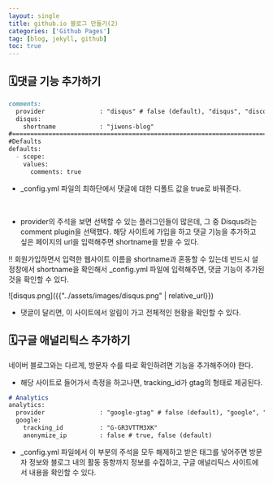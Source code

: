 ```yaml
---
layout: single
title: github.io 블로그 만들기(2)
categories: ['Github Pages']
tag: [blog, jekyll, github]
toc: true
---
```




## 🗓️댓글 기능 추가하기

```markdown
comments:
  provider               : "disqus" # false (default), "disqus", "discourse", "facebook", "staticman", "staticman_v2", "utterances", "giscus", "custom"
  disqus:
    shortname            : "jiwons-blog"
#==============================================================================
#Defaults
defaults:
  - scope:
    values:
      comments: true
```

- _config.yml 파일의 최하단에서 댓글에 대한 디폴트 값을 true로 바꿔준다.
    
    
<br>

- provider의 주석을 보면 선택할 수 있는 플러그인들이 많은데, 그 중 Disqus라는 comment plugin을 선택했다. 해당 사이트에 가입을 하고 댓글 기능을 추가하고 싶은 페이지의 url을 입력해주면 shortname을 받을 수 있다.

‼️ 회원가입하면서 입력한 웹사이트 이름을 shortname과 혼동할 수 있는데 반드시 설정창에서 shortname을 확인해서 _config.yml 파일에 입력해주면, 댓글 기능이 추가된 것을 확인할 수 있다.

![disqus.png]({{"../assets/images/disqus.png" | relative_url}})

- 댓글이 달리면, 이 사이트에서 알림이 가고 전체적인 현황을 확인할 수 있다.

## 🗓️구글 애널리틱스 추가하기

네이버 블로그와는 다르게, 방문자 수를 따로 확인하려면 기능을 추가해주어야 한다. 


- 해당 사이트로 들어가서 측정을 하고나면, tracking_id가 gtag의 형태로 제공된다.

```markdown
# Analytics
analytics:
  provider               : "google-gtag" # false (default), "google", "google-universal", "google-gtag", "custom"
  google:
    tracking_id          : "G-GR3VTTM3XK"
    anonymize_ip         : false # true, false (default)
```

- _config.yml 파일에서 이 부분의 주석을 모두 해제하고 받은 태그를 넣어주면 방문자 정보와 블로그 내의 활동 동향까지 정보를 수집하고, 구글 애널리틱스 사이트에서 내용을 확인할 수 있다.